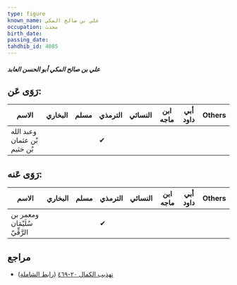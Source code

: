 ```yaml
---
type: figure
known_name: علي بن صالح المكي
occupation: محدث
birth_date:
passing_date:
tahdhib_id: 4085
---
```

##### علي بن صالح المكي أبو الحسن العابد

## رَوَى عَن:
| الاسم                        | البخاري | مسلم | الترمذي | النسائي | ابن ماجه | أبي داود | Others |
| ---------------------------- | ------- | ---- | ------- | ------- | -------- | -------- | ------ |
| وعبد الله بْن عثمان بْن خثيم |         |      | ✔       |         |          |          |        |
## رَوَى عَنه:
| الاسم                          | البخاري | مسلم | الترمذي | النسائي | ابن ماجه | أبي داود | Others |
| ------------------------------ | ------- | ---- | ------- | ------- | -------- | -------- | ------ |
| ومعمر بن سُلَيْمَان الرَّقِّيّ |         |      | ✔       |         |          |          |        |
## مراجع
- [تهذيب الكمال ٢٠-٤٦٩](obsidian://open?vault=Tahdhib-al-Kamal&file=Figures/٤٠٨٥-علي%20بن%20صالح%20المكي%20أبو%20الحسن%20العابد) ([رابط الشاملة](https://shamela.ws/book/3722/10599))
